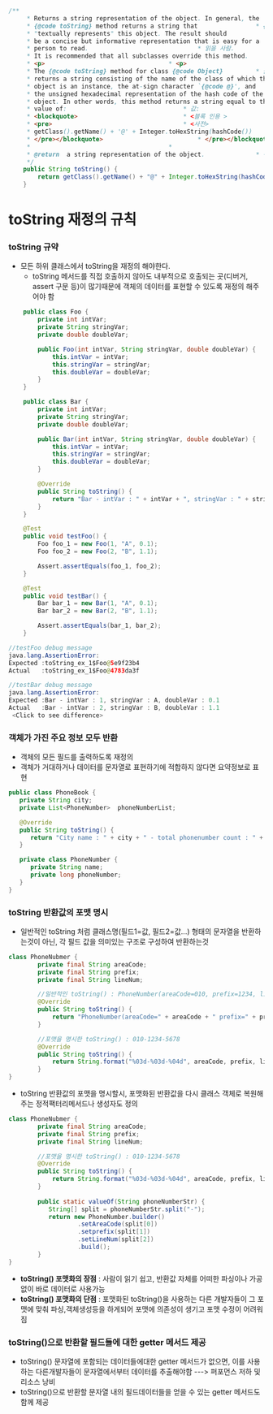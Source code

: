 ```java
/**
     * Returns a string representation of the object. In general, the		* 객체의 문자열 표현을 반환한다. 일반적으로는, 이																
     * {@code toString} method returns a string that				* {@code toString} 메서드는 다음 문자열을 반환함												
     * "textually represents" this object. The result should			* 이 개체를 "텍스트적으로 나타냄". 결과는 다음과 같다.														
     * be a concise but informative representation that is easy for a		* 간결하지만 유익한 표현으로 쉽게 사용할 수 있다.																
     * person to read.								* 읽을 사람.				
     * It is recommended that all subclasses override this method.		* 모든 하위 클래스는 이 메소드를 재정의하는 것이 좋다.															
     * <p>									* <p>	
     * The {@code toString} method for class {@code Object}			* 클래스 {@code Object}에 대한 {@code toString} 방법													
     * returns a string consisting of the name of the class of which the	*는 다음과 같은 클래스의 이름으로 구성된 문자열을 반환한다.																	
     * object is an instance, the at-sign character `{@code @}', and		* 개체는 인스턴스로, at-sign 문자 "{@code @}" 및																
     * the unsigned hexadecimal representation of the hash code of the		* 의 해시 코드에 대한 서명되지 않은 16진수 표현																
     * object. In other words, this method returns a string equal to the	* 대상. 즉, 이 방법은 다음과 같은 문자열을 반환한다.																	
     * value of:								* 값:			
     * <blockquote>								* <블록 인용 >			
     * <pre>									* <사전>		
     * getClass().getName() + '@' + Integer.toHexString(hashCode())		* getClass() + '@' + Integer.toHexString(hashCode())															
     * </pre></blockquote>							* </pre></blockquote>					
     *										*
     * @return  a string representation of the object.				* 객체의 문자열 표현을 반환하십시오.												
     */																		*/
    public String toString() {
        return getClass().getName() + "@" + Integer.toHexString(hashCode());
    }
```
# toString 재정의 규칙
### toString 규약
* 모든 하위 클래스에서 toString을 재정의 해야한다.
	* toString 메서드를 직접 호출하지 않아도 내부적으로 호출되는 곳(디버거, assert 구문 등)이 많기때문에 객체의 데이터를 표현할 수 있도록 재정의 해주어야 함
```java
	public class Foo {
		private int intVar;
		private String stringVar;
		private double doubleVar;

		public Foo(int intVar, String stringVar, double doubleVar) {
			this.intVar = intVar;
			this.stringVar = stringVar;
			this.doubleVar = doubleVar;
		}
	}

	public class Bar {
		private int intVar;
		private String stringVar;
		private double doubleVar;

		public Bar(int intVar, String stringVar, double doubleVar) {
			this.intVar = intVar;
			this.stringVar = stringVar;
			this.doubleVar = doubleVar;
		}

		@Override
		public String toString() {
			return "Bar - intVar : " + intVar + ", stringVar : " + stringVar + ", doubleVar : " + doubleVar;
		}
	}

	@Test
	public void testFoo() {
		Foo foo_1 = new Foo(1, "A", 0.1);
		Foo foo_2 = new Foo(2, "B", 1.1);

		Assert.assertEquals(foo_1, foo_2);
	}

	@Test
	public void testBar() {
		Bar bar_1 = new Bar(1, "A", 0.1);
		Bar bar_2 = new Bar(2, "B", 1.1);

		Assert.assertEquals(bar_1, bar_2);
	}
```
```java
//testFoo debug message
java.lang.AssertionError: 
Expected :toString_ex_1$Foo@5e9f23b4
Actual   :toString_ex_1$Foo@4783da3f

//testBar debug message
java.lang.AssertionError: 
Expected :Bar - intVar : 1, stringVar : A, doubleVar : 0.1
Actual   :Bar - intVar : 2, stringVar : B, doubleVar : 1.1
 <Click to see difference>
```

### 객체가 가진 주요 정보 모두 반환
* 객체의 모든 필드를 출력하도록 재정의
* 객체가 거대하거나 데이터를 문자열로 표현하기에 적합하지 않다면 요약정보로 표현
```java
public class PhoneBook {
   private String city;
   private List<PhoneNumber>  phoneNumberList;

   @Override
   public String toString() {
      return "City name : " + city + " - total phonenumber count : " + phoneNumberList.size();
   }

   private class PhoneNumber {
      private String name;
      private long phoneNumber;
   }
}
```

### toString 반환값의 포맷 명시
* 일반적인 toString 처럼 클래스명(필드1=값, 필드2=값...)  형태의 문자열을 반환하는것이 아닌, 각 필드 값을 의미있는 구조로 구성하여 반환하는것
```java
class PhoneNubmer {
        private final String areaCode;
        private final String prefix;
        private final String lineNum;

		//일반적인 toString() : PhoneNumber(areaCode=010, prefix=1234, lineNum=5678)
        @Override
        public String toString() {
            return "PhoneNumber(areaCode=" + areaCode + " prefix=" + prefix + " lineNum=" + lineNum);
        }

		//포맷을 명시한 toString() : 010-1234-5678
        @Override
        public String toString() {
            return String.format("%03d-%03d-%04d", areaCode, prefix, lineNum);
        }
}
```
* toString 반환값의 포맷을 명시할시, 포맷화된 반환값을 다시 클래스 객체로 복원해주는 정적팩터리메서드나 생성자도 정의
```java
class PhoneNubmer {
        private final String areaCode;
        private final String prefix;
        private final String lineNum;

		//포맷을 명시한 toString() : 010-1234-5678
        @Override
        public String toString() {
            return String.format("%03d-%03d-%04d", areaCode, prefix, lineNum);
        }
        
        public static valueOf(String phoneNumberStr) {
           String[] split = phoneNumberStr.split("-");
           return new PhoneNumber.builder()
		           .setAreaCode(split[0])
		           .setprefix(split[1])
		           .setLineNum(split[2])
		           .build();
        }
}
```
* **toString() 포맷화의 장점** :  사람이 읽기 쉽고, 반환값 자체를 어떠한 파싱이나 가공 없이 바로 데이터로 사용가능
* **toString() 포맷화의 단점** : 포맷화된 toString()을 사용하는 다른 개발자들이 그 포맷에 맞춰 파싱,객체생성등을 하게되어 포맷에 의존성이 생기고 포맷 수정이 어려워짐

### toString()으로 반환할 필드들에 대한 getter 메서드 제공
* toString() 문자열에 포함되는 데이터들에대한 getter 메서드가 없으면, 이를 사용하는 다른개발자들이 문자열에서부터 데이터를 추출해야함
---> 퍼포먼스 저하 및 리소스 낭비
* toString()으로 반환할 문자열 내의 필드데이터들을 얻을 수 있는 getter 메서드도 함께 제공